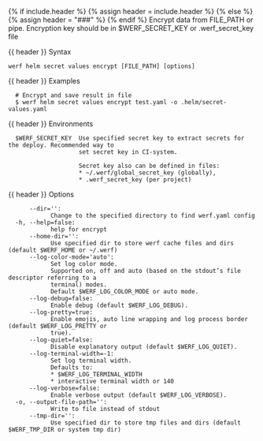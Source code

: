 {% if include.header %}
{% assign header = include.header %}
{% else %}
{% assign header = "###" %}
{% endif %}
Encrypt data from FILE_PATH or pipe.
Encryption key should be in $WERF_SECRET_KEY or .werf_secret_key file

{{ header }} Syntax

```shell
werf helm secret values encrypt [FILE_PATH] [options]
```

{{ header }} Examples

```shell
  # Encrypt and save result in file
  $ werf helm secret values encrypt test.yaml -o .helm/secret-values.yaml
```

{{ header }} Environments

```shell
  $WERF_SECRET_KEY  Use specified secret key to extract secrets for the deploy. Recommended way to  
                    set secret key in CI-system. 
                    
                    Secret key also can be defined in files:
                    * ~/.werf/global_secret_key (globally),
                    * .werf_secret_key (per project)
```

{{ header }} Options

```shell
      --dir='':
            Change to the specified directory to find werf.yaml config
  -h, --help=false:
            help for encrypt
      --home-dir='':
            Use specified dir to store werf cache files and dirs (default $WERF_HOME or ~/.werf)
      --log-color-mode='auto':
            Set log color mode.
            Supported on, off and auto (based on the stdout’s file descriptor referring to a        
            terminal) modes.
            Default $WERF_LOG_COLOR_MODE or auto mode.
      --log-debug=false:
            Enable debug (default $WERF_LOG_DEBUG).
      --log-pretty=true:
            Enable emojis, auto line wrapping and log process border (default $WERF_LOG_PRETTY or   
            true).
      --log-quiet=false:
            Disable explanatory output (default $WERF_LOG_QUIET).
      --log-terminal-width=-1:
            Set log terminal width.
            Defaults to:
            * $WERF_LOG_TERMINAL_WIDTH
            * interactive terminal width or 140
      --log-verbose=false:
            Enable verbose output (default $WERF_LOG_VERBOSE).
  -o, --output-file-path='':
            Write to file instead of stdout
      --tmp-dir='':
            Use specified dir to store tmp files and dirs (default $WERF_TMP_DIR or system tmp dir)
```

